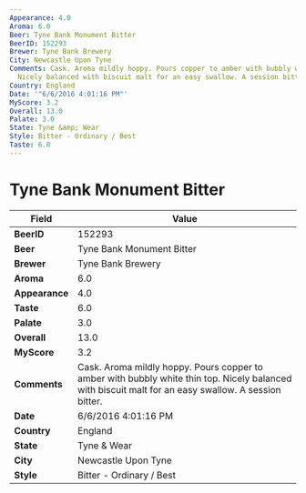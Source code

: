 ```yaml
---
Appearance: 4.0
Aroma: 6.0
Beer: Tyne Bank Monument Bitter
BeerID: 152293
Brewer: Tyne Bank Brewery
City: Newcastle Upon Tyne
Comments: Cask. Aroma mildly hoppy. Pours copper to amber with bubbly white thin top.
  Nicely balanced with biscuit malt for an easy swallow. A session bitter.
Country: England
Date: '"6/6/2016 4:01:16 PM"'
MyScore: 3.2
Overall: 13.0
Palate: 3.0
State: Tyne &amp; Wear
Style: Bitter - Ordinary / Best
Taste: 6.0
---
```


# Tyne Bank Monument Bitter

| Field         | Value |
|---------------|-------|
| **BeerID** | 152293 |
| **Beer** | Tyne Bank Monument Bitter |
| **Brewer** | Tyne Bank Brewery |
| **Aroma** | 6.0 |
| **Appearance** | 4.0 |
| **Taste** | 6.0 |
| **Palate** | 3.0 |
| **Overall** | 13.0 |
| **MyScore** | 3.2 |
| **Comments** | Cask. Aroma mildly hoppy. Pours copper to amber with bubbly white thin top. Nicely balanced with biscuit malt for an easy swallow. A session bitter. |
| **Date** | 6/6/2016 4:01:16 PM |
| **Country** | England |
| **State** | Tyne &amp; Wear |
| **City** | Newcastle Upon Tyne |
| **Style** | Bitter - Ordinary / Best |
